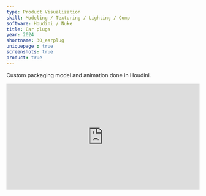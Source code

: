 ```yaml
---
type: Product Visualization
skill: Modeling / Texturing / Lighting / Comp
software: Houdini / Nuke
title: Ear plugs
year: 2024
shortname: 30_earplug
uniquepage : true 
screenshots: true
product: true
---
```

Custom packaging model and animation done in Houdini. <br>

<div style="position: relative; width: 100%; height: 0; padding-bottom: 55%">
<iframe style="position: absolute;width: 100%;height: 100%;left: 0;top: 0;" src="https://player.vimeo.com/video/1027794504?title=0&amp;byline=0&amp;portrait=0&amp;badge=0&amp;autopause=0&amp;player_id=0&amp;app_id=58479" frameborder="0" allow="autoplay; fullscreen; picture-in-picture; clipboard-write" title="Earplug packaging"></iframe>
</div>
<br>

